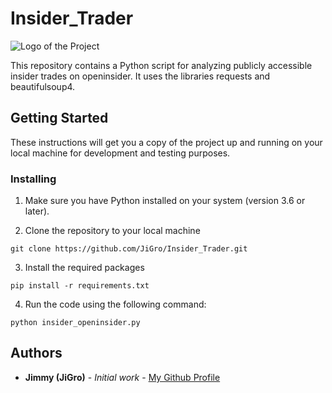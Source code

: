 # Insider_Trader

![Logo of the Project](https://cdn.pixabay.com/photo/2016/05/27/08/53/mobile-phone-1419281_1280.jpg)

This repository contains a Python script for analyzing publicly accessible insider trades on openinsider. It uses the libraries requests and beautifulsoup4.

## Getting Started
These instructions will get you a copy of the project up and running on your local machine for development and testing purposes.

### Installing
1. Make sure you have Python installed on your system (version 3.6 or later).

2. Clone the repository to your local machine
```
git clone https://github.com/JiGro/Insider_Trader.git
```

3. Install the required packages
```
pip install -r requirements.txt
```

4. Run the code using the following command:
```
python insider_openinsider.py
```

## Authors
- **Jimmy (JiGro)** - *Initial work* - [My Github Profile](https://github.com/JiGro)

